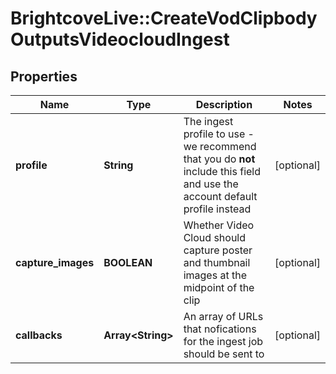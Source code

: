 # BrightcoveLive::CreateVodClipbodyOutputsVideocloudIngest

## Properties
Name | Type | Description | Notes
------------ | ------------- | ------------- | -------------
**profile** | **String** | The ingest profile to use - we recommend that you do **not** include this field and use the account default profile instead | [optional] 
**capture_images** | **BOOLEAN** | Whether Video Cloud should capture poster and thumbnail images at the midpoint of the clip | [optional] 
**callbacks** | **Array&lt;String&gt;** | An array of URLs that nofications for the ingest job should be sent to | [optional] 


